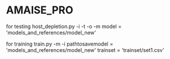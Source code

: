 # AMAISE_PRO

for testing
host_depletion.py -i <inputfile> -t <typefile> -o <outfolder> -m <model>
model = 'models_and_references/model_new'

for training
train.py -m <pathtosavemodel> -i <trainset>
pathtosavemodel  = 'models_and_references/model_new'
trainset = 'trainset/set1.csv'